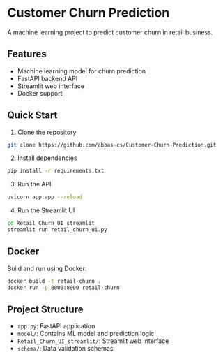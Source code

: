 # Customer Churn Prediction

A machine learning project to predict customer churn in retail business.

## Features

- Machine learning model for churn prediction
- FastAPI backend API
- Streamlit web interface
- Docker support

## Quick Start

1. Clone the repository
```bash
git clone https://github.com/abbas-cs/Customer-Churn-Prediction.git
```

2. Install dependencies
```bash
pip install -r requirements.txt
```

3. Run the API
```bash
uvicorn app:app --reload
```

4. Run the Streamlit UI
```bash
cd Retail_Churn_UI_streamlit
streamlit run retail_churn_ui.py
```

## Docker

Build and run using Docker:
```bash
docker build -t retail-churn .
docker run -p 8000:8000 retail-churn
```

## Project Structure

- `app.py`: FastAPI application
- `model/`: Contains ML model and prediction logic
- `Retail_Churn_UI_streamlit/`: Streamlit web interface
- `schema/`: Data validation schemas
